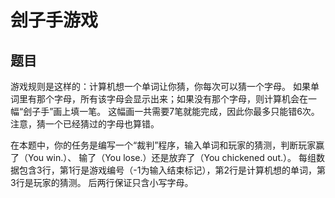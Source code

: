 # 刽子手游戏

## 题目
游戏规则是这样的：计算机想一个单词让你猜，你每次可以猜一个字母。 如果单词里有那个字母，所有该字母会显示出来；如果没有那个字母，则计算机会在一幅“刽子手”画上填一笔。 这幅画一共需要7笔就能完成，因此你最多只能错6次。 注意，猜一个已经猜过的字母也算错。 

在本题中，你的任务是编写一个“裁判”程序，输入单词和玩家的猜测，判断玩家赢了（You win.）、 输了（You lose.）还是放弃了（You chickened out.）。 每组数据包含3行，第1行是游戏编号（-1为输入结束标记），第2行是计算机想的单词，第3行是玩家的猜测。 后两行保证只含小写字母。
